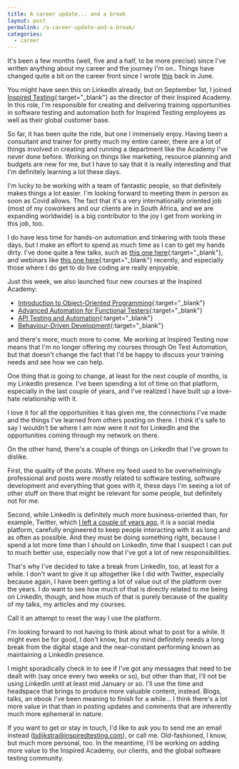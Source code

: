 ```yaml
---
title: A career update... and a break
layout: post
permalink: /a-career-update-and-a-break/
categories:
  - career
---
```

It's been a few months (well, five and a half, to be more precise) since I've written anything about my career and the journey I'm on.. Things have changed quite a bit on the career front since I wrote [this](/some-thoughts-on-freelancing-working-from-home-and-next-steps-in-my-career/) back in June.

You might have seen this on LinkedIn already, but on September 1st, I joined [Inspired Testing](https://www.inspiredtesting.com){:target="_blank"} as the director of their Inspired Academy. In this role, I'm responsible for creating and delivering training opportunities in software testing and automation both for Inspired Testing employees as well as their global customer base.

So far, it has been quite the ride, but one I immensely enjoy. Having been a consultant and trainer for pretty much my entire career, there are a lot of things involved in creating and running a department like the Academy I've never done before. Working on things like marketing, resource planning and budgets are new for me, but I have to say that it is really interesting and that I'm definitely learning a lot these days.

I'm lucky to be working with a team of fantastic people, so that definitely makes things a lot easier. I'm looking forward to meeting them in person as soon as Covid allows. The fact that it's a very internationally oriented job (most of my coworkers and our clients are in South Africa, and we are expanding worldwide) is a big contributor to the joy I get from working in this job, too.

I do have less time for hands-on automation and tinkering with tools these days, but I make an effort to spend as much time as I can to get my hands dirty. I've done quite a few talks, such as [this one here](https://huddle.eurostarsoftwaretesting.com/resources/test-automation/who-tests-the-tests-mutation-testing/){:target="_blank"}, and webinars like [this one here](https://www.youtube.com/watch?v=YeAWDfxqD7g){:target="_blank"} recently, and especially those where I do get to do live coding are really enjoyable.

Just this week, we also launched four new courses at the Inspired Academy:

* [Introduction to Object-Oriented Programming](https://www.inspiredtesting.com/academy/introduction-to-programming-course){:target="_blank"}
* [Advanced Automation for Functional Testers](https://www.inspiredtesting.com/academy/advanced-automation-testing-course){:target="_blank"}
* [API Testing and Automation](https://www.inspiredtesting.com/academy/api-testing-course){:target="_blank"}
* [Behaviour-Driven Development](https://www.inspiredtesting.com/academy/behaviour-driven-development-bdd-course){:target="_blank"}

and there's more, much more to come. Me working at Inspired Testing now means that I'm no longer offering my courses through On Test Automation, but that doesn't change the fact that I'd be happy to discuss your training needs and see how we can help.

One thing that _is_ going to change, at least for the next couple of months, is my LinkedIn presence. I've been spending a lot of time on that platform, especially in the last couple of years, and I've realized I have built up a love-hate relationship with it.

I love it for all the opportunities it has given me, the connections I've made and the things I've learned from others posting on there. I think it's safe to say I wouldn't be where I am now were it not for LinkedIn and the opportunities coming through my network on there.

On the other hand, there's a couple of things on LinkedIn that I've grown to dislike.

First, the quality of the posts. Where my feed used to be overwhelmingly professional and posts were mostly related to software testing, software development and everything that goes with it, these days I'm seeing a lot of other stuff on there that might be relevant for some people, but definitely not for me.

Second, while LinkedIn is definitely much more business-oriented than, for example, Twitter, which [I left a couple of years ago](/on-quitting-twitter-and-looking-forward/), it _is_ a social media platform, carefully engineered to keep people interacting with it as long and as often as possible. And they must be doing something right, because I spend a lot more time than I should on LinkedIn, time that I suspect I can put to much better use, especially now that I've got a lot of new responsibilities.

That's why I've decided to take a break from LinkedIn, too, at least for a while. I don't want to give it up altogether like I did with Twitter, especially because again, I have been getting a lot of value out of the platform over the years. I do want to see how much of that is directly related to me being on LinkedIn, though, and how much of that is purely because of the quality of my talks, my articles and my courses.

Call it an attempt to reset the way I use the platform.

I'm looking forward to not having to think about what to post for a while. It might even be for good, I don't know, but my mind definitely needs a long break from the digital stage and the near-constant performing known as maintaining a LinkedIn presence.

I might sporadically check in to see if I've got any messages that need to be dealt with (say once every two weeks or so), but other than that, I'll not be using LinkedIn until at least mid January or so. I'll use the time and headspace that brings to produce more valuable content, instead. Blogs, talks, an ebook I've been meaning to finish for a while... I think there's a lot more value in that than in posting updates and comments that are inherently much more ephemeral in nature.

If you want to get or stay in touch, I'd like to ask you to send me an email instead (bdijkstra@inspiredtesting.com), or call me. Old-fashioned, I know, but much more personal, too. In the meantime, I'll be working on adding more value to the Inspired Academy, our clients, and the global software testing community.